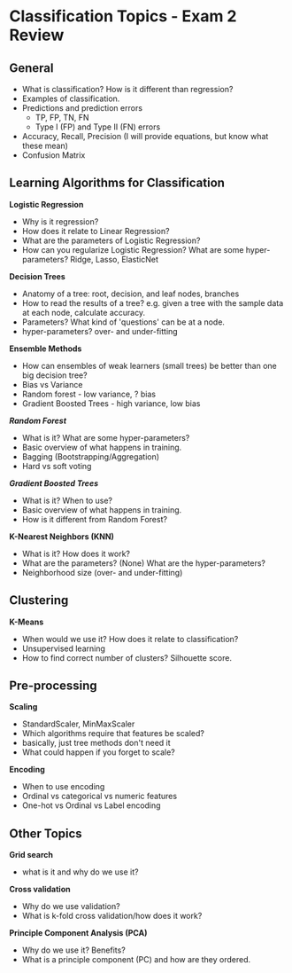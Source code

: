 # Classification Topics - Exam 2 Review

## General
 - What is classification? How is it different than regression?
 - Examples of classification.
 - Predictions and prediction errors
    - TP, FP, TN, FN
    - Type I (FP) and Type II (FN) errors
 - Accuracy, Recall, Precision (I will provide equations, but know what these mean)
 - Confusion Matrix

## Learning Algorithms for Classification

**Logistic Regression**
 - Why is it regression?
 - How does it relate to Linear Regression?
 - What are the parameters of Logistic Regression?
 - How can you regularize Logistic Regression? What are some hyper-parameters? Ridge, Lasso, ElasticNet

**Decision Trees**
 - Anatomy of a tree: root, decision, and leaf nodes, branches
 - How to read the results of a tree? e.g. given a tree with the sample data at each node, calculate accuracy.
 - Parameters? What kind of 'questions' can be at a node. 
 - hyper-parameters? over- and under-fitting

**Ensemble Methods**
 - How can ensembles of weak learners (small trees) be better than one big decision tree?
 - Bias vs Variance
  - Random forest - low variance, ? bias
  - Gradient Boosted Trees - high variance, low bias

***Random Forest***
 - What is it? What are some hyper-parameters?
 - Basic overview of what happens in training.
 - Bagging (Bootstrapping/Aggregation)
 - Hard vs soft voting

***Gradient Boosted Trees***
 - What is it? When to use?
 - Basic overview of what happens in training.
 - How is it different from Random Forest?

**K-Nearest Neighbors (KNN)**
 - What is it? How does it work?
 - What are the parameters? (None) What are the hyper-parameters?
 - Neighborhood size (over- and under-fitting)

## Clustering

**K-Means**
 - When would we use it? How does it relate to classification?
 - Unsupervised learning
 - How to find correct number of clusters? Silhouette score.

## Pre-processing

**Scaling**
 - StandardScaler, MinMaxScaler
 - Which algorithms require that features be scaled?
  - basically, just tree methods don't need it
 - What could happen if you forget to scale?

**Encoding**
 - When to use encoding
 - Ordinal vs categorical vs numeric features
 - One-hot vs Ordinal vs Label encoding

## Other Topics

**Grid search**
 - what is it and why do we use it?

**Cross validation**
 - Why do we use validation?
 - What is k-fold cross validation/how does it work?

**Principle Component Analysis (PCA)**
 - Why do we use it? Benefits?
 - What is a principle component (PC) and how are they ordered.



